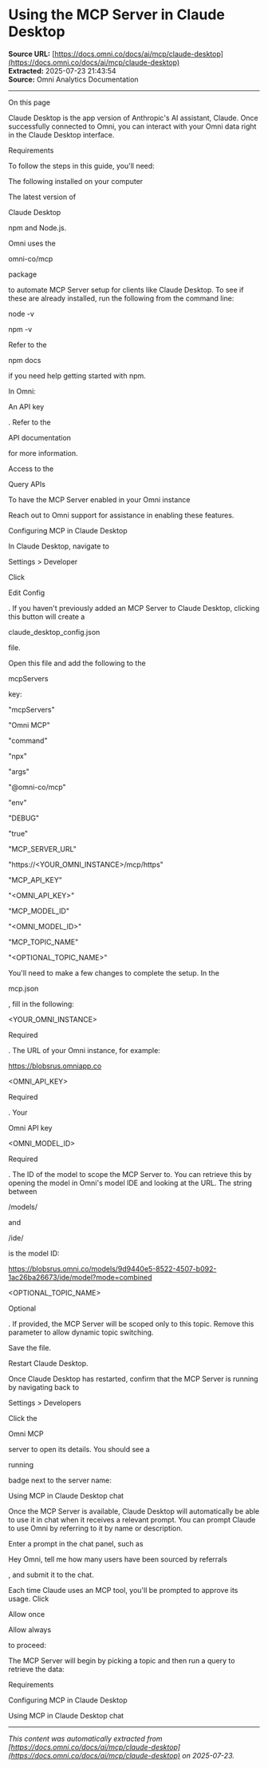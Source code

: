 # Using the MCP Server in Claude Desktop

**Source URL:** [https://docs.omni.co/docs/ai/mcp/claude-desktop](https://docs.omni.co/docs/ai/mcp/claude-desktop)  
**Extracted:** 2025-07-23 21:43:54  
**Source:** Omni Analytics Documentation

---

On this page

Claude Desktop is the app version of Anthropic's AI assistant, Claude. Once successfully connected to Omni, you can interact with your Omni data right in the Claude Desktop interface.

Requirements

To follow the steps in this guide, you'll need:

The following installed on your computer

The latest version of

Claude Desktop

npm and Node.js.

Omni uses the

omni-co/mcp

package

to automate MCP Server setup for clients like Claude Desktop. To see if these are already installed, run the following from the command line:

node -v

npm -v

Refer to the

npm docs

if you need help getting started with npm.

In Omni:

An API key

. Refer to the

API documentation

for more information.

Access to the

Query APIs

To have the MCP Server enabled in your Omni instance

Reach out to Omni support for assistance in enabling these features.

Configuring MCP in Claude Desktop

In Claude Desktop, navigate to

Settings > Developer

Click

Edit Config

. If you haven't previously added an MCP Server to Claude Desktop, clicking this button will create a

claude_desktop_config.json

file.

Open this file and add the following to the

mcpServers

key:

"mcpServers"

"Omni MCP"

"command"

"npx"

"args"

"@omni-co/mcp"

"env"

"DEBUG"

"true"

"MCP_SERVER_URL"

"https://<YOUR_OMNI_INSTANCE>/mcp/https"

"MCP_API_KEY"

"<OMNI_API_KEY>"

"MCP_MODEL_ID"

"<OMNI_MODEL_ID>"

"MCP_TOPIC_NAME"

"<OPTIONAL_TOPIC_NAME>"

You'll need to make a few changes to complete the setup. In the

mcp.json

, fill in the following:

<YOUR_OMNI_INSTANCE>

Required

. The URL of your Omni instance, for example:

https://blobsrus.omniapp.co

<OMNI_API_KEY>

Required

. Your

Omni API key

<OMNI_MODEL_ID>

Required

. The ID of the model to scope the MCP Server to. You can retrieve this by opening the model in Omni's model IDE and looking at the URL. The string between

/models/

and

/ide/

is the model ID:

https://blobsrus.omni.co/models/9d9440e5-8522-4507-b092-1ac26ba26673/ide/model?mode=combined

<OPTIONAL_TOPIC_NAME>

Optional

. If provided, the MCP Server will be scoped only to this topic. Remove this parameter to allow dynamic topic switching.

Save the file.

Restart Claude Desktop.

Once Claude Desktop has restarted, confirm that the MCP Server is running by navigating back to

Settings > Developers

Click the

Omni MCP

server to open its details. You should see a

running

badge next to the server name:

Using MCP in Claude Desktop chat

Once the MCP Server is available, Claude Desktop will automatically be able to use it in chat when it receives a relevant prompt. You can prompt Claude to use Omni by referring to it by name or description.

Enter a prompt in the chat panel, such as

Hey Omni, tell me how many users have been sourced by referrals

, and submit it to the chat.

Each time Claude uses an MCP tool, you'll be prompted to approve its usage. Click

Allow once

Allow always

to proceed:

The MCP Server will begin by picking a topic and then run a query to retrieve the data:

Requirements

Configuring MCP in Claude Desktop

Using MCP in Claude Desktop chat

---

*This content was automatically extracted from [https://docs.omni.co/docs/ai/mcp/claude-desktop](https://docs.omni.co/docs/ai/mcp/claude-desktop) on 2025-07-23.*
